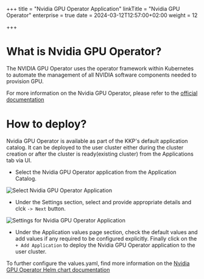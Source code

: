 +++
title = "Nvidia GPU Operator Application"
linkTitle = "Nvidia GPU Operator"
enterprise = true
date = 2024-03-12T12:57:00+02:00
weight = 12

+++

# What is Nvidia GPU Operator?
The NVIDIA GPU Operator uses the operator framework within Kubernetes to automate the management of all NVIDIA software components needed to provision GPU.

For more information on the Nvidia GPU Operator, please refer to the [official documentation](https://docs.nvidia.com/datacenter/cloud-native/gpu-operator/latest/overview.html)

# How to deploy?

Nvidia GPU Operator is available as part of the KKP's default application catalog. 
It can be deployed to the user cluster either during the cluster creation or after the cluster is ready(existing cluster) from the Applications tab via UI.

* Select the Nvidia GPU Operator application from the Application Catalog.

![Select Nvidia GPU Operator Application](/img/kubermatic/common/applications/default-apps-catalog/01-select-application-nvidia-gpu-operator-app.png)

* Under the Settings section, select and provide appropriate details and clck `-> Next` button.

![Settings for Nvidia GPU Operator Application](/img/kubermatic/common/applications/default-apps-catalog/02-settings-nvidia-gpu-operator-app.png)

* Under the Application values page section, check the default values and add values if any required to be configured explicitly. Finally click on the `+ Add Application` to deploy the Nvidia GPU Operator application to the user cluster.

To further configure the values.yaml, find more information on the [Nvidia GPU Operator Helm chart documentation](https://github.com/NVIDIA/gpu-operator/)
